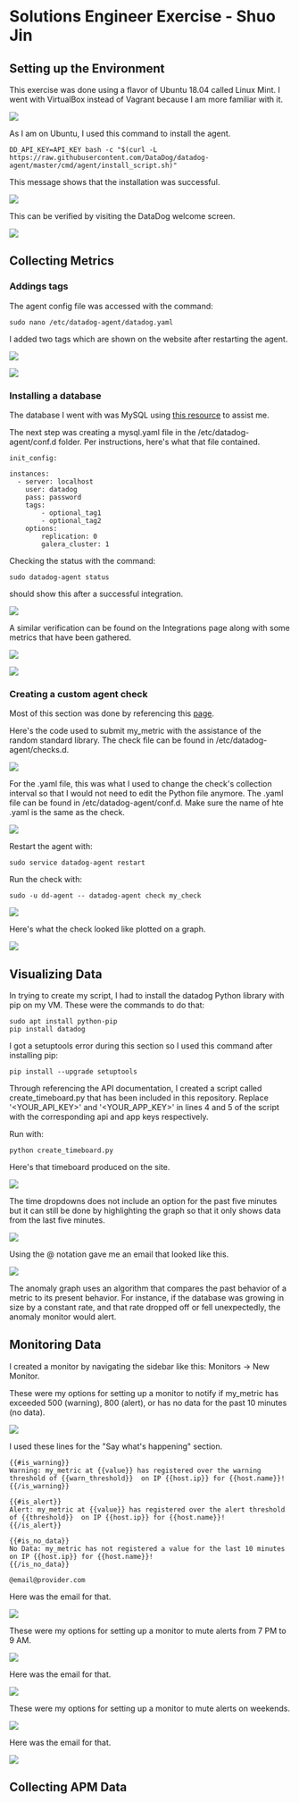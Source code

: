 # Solutions Engineer Exercise - Shuo Jin


## Setting up the Environment

This exercise was done using a flavor of Ubuntu 18.04 called Linux Mint. I went with VirtualBox instead of Vagrant because I am more familiar with it. 

![](img/1_1.PNG?raw=true)

As I am on Ubuntu, I used this command to install the agent. 
```
DD_API_KEY=API_KEY bash -c "$(curl -L https://raw.githubusercontent.com/DataDog/datadog-agent/master/cmd/agent/install_script.sh)"
```
This message shows that the installation was successful. 

![](img/1_2.PNG?raw=true)

This can be verified by visiting the DataDog welcome screen.

![](img/1_3.PNG?raw=true)

## Collecting Metrics
### Addings tags
The agent config file was accessed with the command:
```
sudo nano /etc/datadog-agent/datadog.yaml
```

I added two tags which are shown on the website after restarting the agent.

![](img/2_1.PNG?raw=true)

![](img/2_3.PNG?raw=true)

### Installing a database

The database I went with was MySQL using [this resource](https://www.digitalocean.com/community/tutorials/how-to-install-mysql-on-ubuntu-18-04) to assist me.

The next step was creating a mysql.yaml file in the /etc/datadog-agent/conf.d folder. Per instructions, here's what that file contained.
```
init_config:

instances:
  - server: localhost
    user: datadog
    pass: password
    tags:
        - optional_tag1
        - optional_tag2
    options:
        replication: 0
        galera_cluster: 1
```

Checking the status with the command:
```
sudo datadog-agent status
```
should show this after a successful integration. 

![](img/2_2.PNG?raw=true)

A similar verification can be found on the Integrations page along with some metrics that have been gathered. 

![](img/2_4.PNG?raw=true)

![](img/2_5.PNG?raw=true)

### Creating a custom agent check
Most of this section was done by referencing this [page](https://docs.datadoghq.com/developers/agent_checks/).

Here's the code used to submit my_metric with the assistance of the random standard library. The check file can be found in /etc/datadog-agent/checks.d. 

![](img/2_6.PNG?raw=true)

For the .yaml file, this was what I used to change the check's collection interval so that I would not need to edit the Python file anymore. The .yaml file can be found in /etc/datadog-agent/conf.d. Make sure the name of hte .yaml is the same as the check.  

![](img/2_7.PNG?raw=true)

Restart the agent with:
```
sudo service datadog-agent restart
```

Run the check with:
```
sudo -u dd-agent -- datadog-agent check my_check
```

![](img/2_8.PNG?raw=true)

Here's what the check looked like plotted on a graph. 

![](img/2_9.PNG?raw=true)

## Visualizing Data

In trying to create my script, I had to install the datadog Python library with pip on my VM. These were the commands to do that:
```
sudo apt install python-pip
pip install datadog
```

I got a setuptools error during this section so I used this command after installing pip:
```
pip install --upgrade setuptools
```

Through referencing the API documentation, I created a script called create_timeboard.py that has been included in this repository. Replace '<YOUR_API_KEY>' and '<YOUR_APP_KEY>' in lines 4 and 5 of the script with the corresponding api and app keys respectively.

Run with:
```
python create_timeboard.py
```

Here's that timeboard produced on the site.

![](img/3_1.PNG?raw=true)

The time dropdowns does not include an option for the past five minutes but it can still be done by highlighting the graph so that it only shows data from the last five minutes. 

![](img/3_2.PNG?raw=true)

Using the @ notation gave me an email that looked like this.

![](img/3_4.PNG?raw=true)

The anomaly graph uses an algorithm that compares the past behavior of a metric to its present behavior. For instance, if the database was growing in size by a constant rate, and that rate dropped off or fell unexpectedly, the anomaly monitor would alert.

## Monitoring Data
I created a monitor by navigating the sidebar like this: Monitors -> New Monitor. 

These were my options for setting up a monitor to notify if my_metric has exceeded 500 (warning), 800 (alert), or has no data for the past 10 minutes (no data). 

![](img/4_1.PNG?raw=true)

I used these lines for the "Say what's happening" section.

```
{{#is_warning}}
Warning: my_metric at {{value}} has registered over the warning threshold of {{warn_threshold}}  on IP {{host.ip}} for {{host.name}}!
{{/is_warning}}

{{#is_alert}}
Alert: my_metric at {{value}} has registered over the alert threshold of {{threshold}}  on IP {{host.ip}} for {{host.name}}!
{{/is_alert}}

{{#is_no_data}}
No Data: my_metric has not registered a value for the last 10 minutes on IP {{host.ip}} for {{host.name}}!
{{/is_no_data}} 

@email@provider.com
```

Here was the email for that.

![](img/4_2.PNG?raw=true)

These were my options for setting up a monitor to mute alerts from 7 PM to 9 AM. 

![](img/4_3.PNG?raw=true)

Here was the email for that.

![](img/4_4.PNG?raw=true)

These were my options for setting up a monitor to mute alerts on weekends.

![](img/4_5.PNG?raw=true)

Here was the email for that. 

![](img/4_6.PNG?raw=true)

## Collecting APM Data
